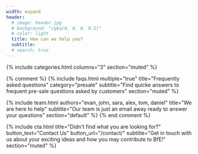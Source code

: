```yaml
---
width: expand
header:
  # image: header.jpg
  # background: "rgba(0, 0, 0, 0.5)"
  # color: light
  title: How can we help you?
  subtitle:
  # search: true
---
```


{% include categories.html 
  columns="3" 
  section="muted" 
%}

{% comment %} 
{% include faqs.html 
  multiple="true" 
  title="Frequently asked questions" 
  category="presale" 
  subtitle="Find quicke answers to frequent pre-sale questions asked by customers" 
  section="muted" 
%}

{% include team.html 
  authors="evan, john, sara, alex, tom, daniel" 
  title="We are here to help" 
  subtitle="Our team is just an email away ready to answer your questions" 
  section="default" 
%}
{% end comment %} 

{% include cta.html 
  title="Didn't find what you are looking for?" 
  button_text="Contact Us" 
  button_url="/contact/" 
  subtitle="Get in touch with us about your exciting ideas and how you may contribute to BfE!" 
  section="muted"
%}
